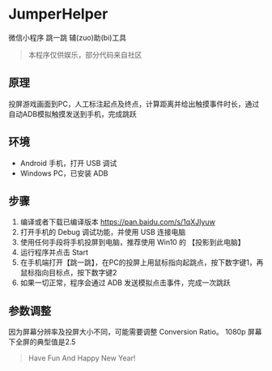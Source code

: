 # JumperHelper

微信小程序 跳一跳 辅(zuo)助(bi)工具
> 本程序仅供娱乐，部分代码来自社区

## 原理
投屏游戏画面到PC，人工标注起点及终点，计算距离并给出触摸事件时长，通过自动ADB模拟触摸发送到手机，完成跳跃

## 环境
* Android 手机，打开 USB 调试
* Windows PC，已安装 ADB

## 步骤
1. 编译或者下载已编译版本 https://pan.baidu.com/s/1qXJIyuw
2. 打开手机的 Debug 调试功能，并使用 USB 连接电脑
3. 使用任何手段将手机投屏到电脑，推荐使用 Win10 的 【投影到此电脑】
4. 运行程序并点击 Start
5. 在手机端打开【跳一跳】，在PC的投屏上用鼠标指向起跳点，按下数字键1，再鼠标指向目标点，按下数字键2
6. 如果一切正常，程序会通过 ADB 发送模拟点击事件，完成一次跳跃

## 参数调整
因为屏幕分辨率及投屏大小不同，可能需要调整 Conversion Ratio。 1080p 屏幕下全屏的典型值是2.5




> Have Fun And Happy New Year!
